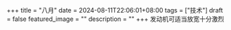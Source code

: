 +++
title =  "八月"
date = 2024-08-11T22:06:01+08:00
tags = ["技术"]
draft = false
featured_image = ""
description = ""
+++
发动机可适当放宽十分激烈